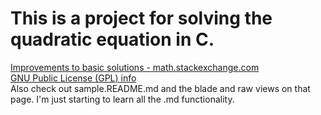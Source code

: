 # This is a project for solving the quadratic equation in C.

<a href="https://math.stackexchange.com/questions/311382/solving-a-quadratic-equation-with-precision-when-using-floating-point-variables#311397">
        Improvements to basic solutions - math.stackexchange.com
</a>

<br/>

<a href="https://www.gnu.org/licenses/gpl.html">
        GNU Public License (GPL) info
</a><br/>
Also check out sample.README.md and the blade and raw views on that page.
I'm just starting to learn all the .md functionality.
